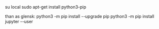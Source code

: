 su local
sudo apt-get install python3-pip

than as glensk:
python3 -m pip install --upgrade pip
python3 -m pip install jupyter --user
